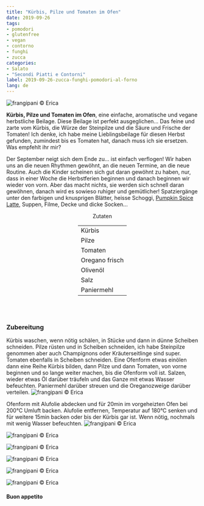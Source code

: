 ```yaml
---
title: "Kürbis, Pilze und Tomaten im Ofen"
date: 2019-09-26
tags:
- pomodori
- glutenfree
- vegan
- contorno
- funghi
- zucca
categories:
- Salato
- "Secondi Piatti e Contorni"
label: 2019-09-26-zucca-funghi-pomodori-al-forno
lang: de 
---
```

![](../2019-09-26-zucca-funghi-pomodori-al-forno/header.jpeg "frangipani © Erica")

**Kürbis, Pilze und Tomaten im Ofen**, eine einfache, aromatische und vegane herbstliche Beilage. Diese Beilage ist perfekt ausgeglichen... Das feine und zarte vom Kürbis, die Würze der Steinpilze und die Säure und Frische der Tomaten! Ich denke, ich habe meine Lieblingsbeilage für diesen Herbst gefunden, zumindest bis es Tomaten hat, danach muss ich sie ersetzen. Was empfehlt ihr mir?

Der September neigt sich dem Ende zu... ist einfach verflogen! Wir haben uns an die neuen Rhythmen gewöhnt, an die neuen Termine, an die neue Routine. Auch die Kinder scheinen sich gut daran gewöhnt zu haben, nur, dass in einer Woche die Herbstferien beginnen und danach beginnen wir wieder von vorn. Aber das macht nichts, sie werden sich schnell daran gewöhnen, danach wird es sowieso ruhiger und gemütlicher! Spatziergänge unter den farbigen und knusprigen Blätter, heisse Schoggi, <a href="https://frangipani.raiano.ch/2016-10-12-pumpkin-spice-latte-de/" target="_blank">Pumpkin Spice Latte</a>, Suppen, Filme, Decke und dicke Socken...

<div id="wrapper" style="text-align: center">
  <div id="yourdiv" style="display: inline-block;">
    <div class="ingredients" itemscope itemtype="http://schema.org/Recipe">
      <span itemprop="name" style="display:none;">Kürbis, Pilze und Tomaten im Ofen</span>
      <span itemprop="recipeCategory" style="display:none;">Herzhaftes</span>
      <img itemprop="image" style="display:none;" class="ignore-gallery-item" src="../2019-09-26-zucca-funghi-pomodori-al-forno/header.jpeg"/>
      <span itemprop="author" style="display:none;">Erica Raiano</span>
      <span itemprop="description" style="display:none;">Kürbis, Pilze und Tomaten im Ofen, eine einfache, aromatische und vegane herbstliche Beilage.</span>
      <div class="ingredients-title">Zutaten</div>
      <table>
        <tbody>
          <tr itemprop="recipeIngredient">
            <td>Kürbis</td>
          </tr>
          <tr itemprop="recipeIngredient">
            <td>Pilze</td>
          </tr>
          <tr itemprop="recipeIngredient">
            <td>Tomaten</td>
          </tr>
          <tr itemprop="recipeIngredient">
            <td>Oregano frisch</td>
          </tr>
          <tr itemprop="recipeIngredient">
            <td>Olivenöl</td>
          </tr>
          <tr itemprop="recipeIngredient">
            <td>Salz</td>
          </tr>
          <tr itemprop="recipeIngredient">
            <td>Paniermehl</td>       
          </tr>
        </tbody>
      </table>
      <br></br>
    </div>
  </div>
</div>


<h3>
	<font color="grey">
		<i class="fa-solid fa-gears"></i>
	</font> Zubereitung
</h3>

Kürbis waschen, wenn nötig schälen, in Stücke und dann in dünne Scheiben schneiden. Pilze rüsten und in Scheiben schneiden, ich habe Steinpilze genommen aber auch Champignons oder Kräuterseitlinge sind super. Tomaten ebenfalls in Scheiben schneiden. Eine Ofenform etwas einölen dann eine Reihe Kürbis bilden, dann Pilze und dann Tomaten, von vorne beginnen und so lange weiter machen, bis die Ofenform voll ist. Salzen, wieder etwas Öl darüber träufeln und das Ganze mit etwas Wasser befeuchten. Paniermehl darüber streuen und die Oreganozweige darüber verteilen.
![](../2019-09-26-zucca-funghi-pomodori-al-forno/teglia.jpeg "frangipani © Erica")

Ofenform mit Alufolie abdecken und für 20min im vorgeheizten Ofen bei 200°C Umluft backen. Alufolie entfernen, Temperatur auf 180°C senken und für weitere 15min backen oder bis der Kürbis gar ist. Wenn nötig, nochmals mit wenig Wasser befeuchten.
![](../2019-09-26-zucca-funghi-pomodori-al-forno/risultato1.jpeg "frangipani © Erica")

![](../2019-09-26-zucca-funghi-pomodori-al-forno/risultato2.jpeg "frangipani © Erica")

![](../2019-09-26-zucca-funghi-pomodori-al-forno/risultato3.jpeg "frangipani © Erica")

![](../2019-09-26-zucca-funghi-pomodori-al-forno/risultato4.jpeg "frangipani © Erica")

![](../2019-09-26-zucca-funghi-pomodori-al-forno/risultato5.jpeg "frangipani © Erica")

![](../2019-09-26-zucca-funghi-pomodori-al-forno/risultato6.jpeg "frangipani © Erica")

<h4>Buon appetito
  <font color="red">
    <i class="fa-regular fa-face-smile"></i>
  </font>
</h4>
